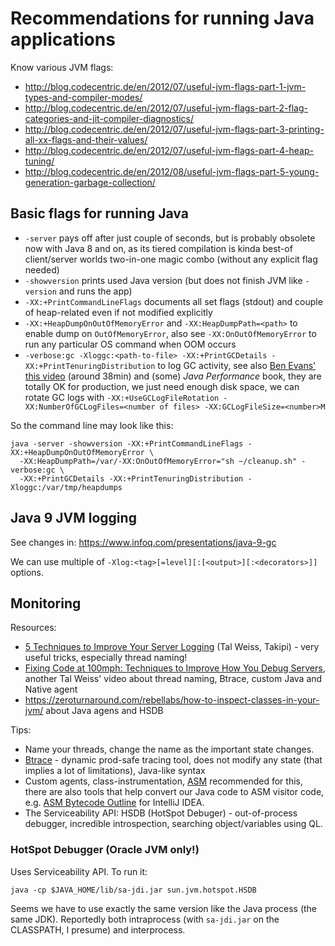 # Recommendations for running Java applications

Know various JVM flags:
* http://blog.codecentric.de/en/2012/07/useful-jvm-flags-part-1-jvm-types-and-compiler-modes/
* http://blog.codecentric.de/en/2012/07/useful-jvm-flags-part-2-flag-categories-and-jit-compiler-diagnostics/
* http://blog.codecentric.de/en/2012/07/useful-jvm-flags-part-3-printing-all-xx-flags-and-their-values/
* http://blog.codecentric.de/en/2012/07/useful-jvm-flags-part-4-heap-tuning/
* http://blog.codecentric.de/en/2012/08/useful-jvm-flags-part-5-young-generation-garbage-collection/

## Basic flags for running Java

* `-server` pays off after just couple of seconds, but is probably obsolete now with Java 8 and on,
as its tiered compilation is kinda best-of client/server worlds two-in-one magic combo (without
any explicit flag needed)
* `-showversion` prints used Java version (but does not finish JVM like `-version` and runs the app)
* `-XX:+PrintCommandLineFlags` documents all set flags (stdout) and couple of heap-related even if
not modified explicitly
* `-XX:+HeapDumpOnOutOfMemoryError` and `-XX:HeapDumpPath=<path>` to enable dump on
`OutOfMemoryError`, also see `-XX:OnOutOfMemoryError` to run any particular OS command when OOM
occurs
* `-verbose:gc -Xloggc:<path-to-file> -XX:+PrintGCDetails -XX:+PrintTenuringDistribution` to log
GC activity, see also [Ben Evans' this video](https://www.infoq.com/presentations/Visualizing-Java-GC)
(around 38min) and (some) *Java Performance* book, they are totally OK for production, we just need
enough disk space, we can rotate GC logs with `-XX:+UseGCLogFileRotation
-XX:NumberOfGCLogFiles=<number of files> -XX:GCLogFileSize=<number>M`

So the command line may look like this:

```
java -server -showversion -XX:+PrintCommandLineFlags -XX:+HeapDumpOnOutOfMemoryError \
  -XX:HeapDumpPath=/var/-XX:OnOutOfMemoryError="sh ~/cleanup.sh" -verbose:gc \
  -XX:+PrintGCDetails -XX:+PrintTenuringDistribution -Xloggc:/var/tmp/heapdumps
```

## Java 9 JVM logging

See changes in: https://www.infoq.com/presentations/java-9-gc

We can use multiple of `-Xlog:<tag>[=level][:[<output>][:<decorators>]]` options.


## Monitoring

Resources:
* [5 Techniques to Improve Your Server Logging](http://blog.takipi.com/5-techniques-to-improve-your-server-logging/)
(Tal Weiss, Takipi) - very useful tricks, especially thread naming!
* [Fixing Code at 100mph: Techniques to Improve How You Debug Servers](https://youtu.be/7KS4L-mA_-c),
another Tal Weiss' video about thread naming, Btrace, custom Java and Native agent
* https://zeroturnaround.com/rebellabs/how-to-inspect-classes-in-your-jvm/ about Java agens and HSDB

Tips:
* Name your threads, change the name as the important state changes.
* [Btrace](https://github.com/btraceio/btrace) - dynamic prod-safe tracing tool, does not modify
any state (that implies a lot of limitations), Java-like syntax
* Custom agents, class-instrumentation, [ASM](http://asm.ow2.org/) recommended for this, there are
also tools that help convert our Java code to ASM visitor code, e.g. [ASM Bytecode
Outline](https://plugins.jetbrains.com/plugin/5918) for IntelliJ IDEA.
* The Serviceability API: HSDB (HotSpot Debuger) - out-of-process debugger, incredible
introspection, searching object/variables using QL. 

### HotSpot Debugger (Oracle JVM only!)

Uses Serviceability API. To run it:

```
java -cp $JAVA_HOME/lib/sa-jdi.jar sun.jvm.hotspot.HSDB
```

Seems we have to use exactly the same version like the Java process (the same JDK). Reportedly
both intraprocess (with `sa-jdi.jar` on the CLASSPATH, I presume) and interprocess.